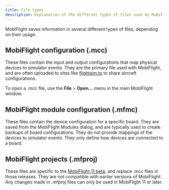 ```yaml
---
title: File types
description: Explanation of the different types of files used by MobiFlight.
---
```


MobiFlight saves information in several different types of files, depending on their usage.

## MobiFlight configuration (.mcc)

These files contain the input and output configurations that map physical devices to simulator events. They are the primary file used with MobiFlight, and are often uploaded to sites like [flightsim.to](https://flightsim.to/others/mobiflight-profiles/) to share aircraft configurations.

To open a .mcc file, use the **File** > **Open...** menu in the main MobiFlight window.

## MobiFlight module configuration (.mfmc)

These files contain the device configuration for a specific board. They are saved from the MobiFlight Modules dialog, and are typically used to create backups of board configurations. They do not provide mappings of the devices to simulator events. They only define how devices are connected to a board.

## MobiFlight projects (.mfproj)

These files are specific to the [MobiFlight 11 beta](/guides/mobiflight-eleven/), and replace .mcc files in those releases. They are not compatible with earlier versions of MobiFlight. Any changes made in .mfproj files can only be used in MobiFlight 11 or later.
